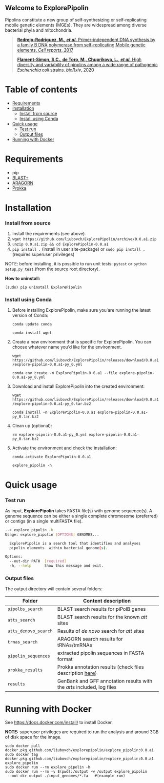 ## Welcome to ExplorePipolin

Pipolins constitute a new group of self-synthesizing or self-replicating mobile genetic elements (MGEs). They are widespread among diverse bacterial phyla and mitochondria.


> [**Redrejo-Rodríguez, M., *et al.*** Primer-independent DNA synthesis 
>by a family B DNA polymerase from self-replicating Mobile genetic elements. 
>*Cell reports*, 2017](https://doi.org/10.1016/j.celrep.2017.10.039)
>
>[**Flament-Simon, S.C., de Toro, M., Chuprikova, L., *et al.*** High diversity 
>and variability of pipolins among a wide range of pathogenic *Escherichia 
>coli* strains. *bioRxiv*, 2020](https://www.biorxiv.org/content/10.1101/2020.04.24.059261v1)

# Table of contents

* [Requirements](#requirements)
* [Installation](#installation)
    * [Install from source](#install-from-source)
    * [Install using Conda](#install-using-conda)
* [Quick usage](#quick-usage)
    * [Test run](#test-run)
    * [Output files](#output-files)
* [Running with Docker](#running-with-docker)

# Requirements

 * pip
 * [BLAST+](https://www.ncbi.nlm.nih.gov/books/NBK279690/)
 * [ARAGORN](https://github.com/TheSEED/aragorn)
 * [Prokka](https://github.com/tseemann/prokka)

# Installation
### Install from source

 1. Install the requirements (see above).
 1. `wget https://github.com/liubovch/ExplorePipolin/archive/0.0.a1.zip`
 1. `unzip 0.0.a1.zip && cd ExplorePipolin-0.0.a1` 
 1. `pip install .` (install in user site-package) or
 `sudo pip install .` (requires superuser privileges)
 
NOTE: before installing, it is possible to run unit tests:
`pytest` or `python setup.py test` (from the source root directory).
 
**How to uninstall:**

`(sudo) pip uninstall ExplorePipolin`

### Install using Conda
 
 1. Before installing ExplorePipolin, make sure you'are running the latest 
 version of Conda:
 
    `conda update conda`
 
    `conda install wget`
 
 2. Create a new environment that is specific for ExplorePipolin. You can 
 choose whatever name you'd like for the environment.
 
    `wget https://github.com/liubovch/ExplorePipolin/releases/download/0.0.a1/explore-pipolin-0.0.a1-py_0.yml`
 
    `conda env create -n ExplorePipolin-0.0.a1 --file explore-pipolin-0.0.a1-py_0.yml`
 
 3. Download and install ExplorePipolin into the created environment:
 
    `wget https://github.com/liubovch/ExplorePipolin/releases/download/0.0.a1/explore-pipolin-0.0.a1-py_0.tar.bz2`
 
    `conda install -n ExplorePipolin-0.0.a1 explore-pipolin-0.0.a1-py_0.tar.bz2`
 
 4. Clean up (optional):
 
    `rm explore-pipolin-0.0.a1-py_0.yml explore-pipolin-0.0.a1-py_0.tar.bz2`
 
 5. Activate the environment and check the installation:
 
    `conda activate ExplorePipolin-0.0.a1`
 
    `explore_pipolin -h`

# Quick usage

### Test run
As input, **ExplorePipolin** takes FASTA file(s) with genome sequence(s). 
A genome sequence can be either a single complete chromosome (preferred) 
or contigs (in a single multiFASTA file).

```bash
--> explore_pipolin -h
Usage: explore_pipolin [OPTIONS] GENOMES...

  ExplorePipolin is a search tool that identifies and analyses
  pipolin elements  within bacterial genome(s).

Options:
  --out-dir PATH  [required]
  -h, --help      Show this message and exit.
```

### Output files

The output directory will contain several folders:
 
 | Folder | Content description |
 |--------|---------------------|
 | `pipolbs_search` | BLAST search results for piPolB genes |
 | `atts_search` | BLAST search results for the known *att* sites |
 | `atts_denovo_search` | Results of *de novo* search for *att* sites |
 | `trnas_search` | ARAGORN search results for tRNAs/tmRNAs |
 | `pipolin_sequences` | extracted pipolin sequences in FASTA format |
 | `prokka_results` | Prokka annotation results (check files description [here](https://github.com/tseemann/prokka/blob/master/README.md#output-files))|
 | `results` | GenBank and GFF annotation results with the *att*s included, log files |


# Running with Docker

See https://docs.docker.com/install/ to install Docker.

**NOTE:** superuser privileges are required to run the analysis and around 3GB of disk space for the image.

```
sudo docker pull docker.pkg.github.com/liubovch/explorepipolin/explore_pipolin:0.0.a1
sudo docker tag docker.pkg.github.com/liubovch/explorepipolin/explore_pipolin:0.0.a1 explore_pipolin
sudo docker run --rm explore_pipolin -h
sudo docker run --rm -v $(pwd):/output -w /output explore_pipolin 
 --out-dir output ./input_genomes/*.fa   #(example run)
```

